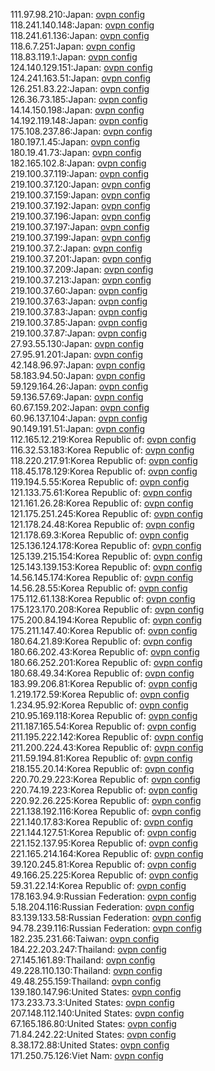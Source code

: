 111.97.98.210:Japan: [ovpn config](vpn/111_97_98_210.ovpn)  
118.241.140.148:Japan: [ovpn config](vpn/118_241_140_148.ovpn)  
118.241.61.136:Japan: [ovpn config](vpn/118_241_61_136.ovpn)  
118.6.7.251:Japan: [ovpn config](vpn/118_6_7_251.ovpn)  
118.83.119.1:Japan: [ovpn config](vpn/118_83_119_1.ovpn)  
124.140.129.151:Japan: [ovpn config](vpn/124_140_129_151.ovpn)  
124.241.163.51:Japan: [ovpn config](vpn/124_241_163_51.ovpn)  
126.251.83.22:Japan: [ovpn config](vpn/126_251_83_22.ovpn)  
126.36.73.185:Japan: [ovpn config](vpn/126_36_73_185.ovpn)  
14.14.150.198:Japan: [ovpn config](vpn/14_14_150_198.ovpn)  
14.192.119.148:Japan: [ovpn config](vpn/14_192_119_148.ovpn)  
175.108.237.86:Japan: [ovpn config](vpn/175_108_237_86.ovpn)  
180.197.1.45:Japan: [ovpn config](vpn/180_197_1_45.ovpn)  
180.19.41.73:Japan: [ovpn config](vpn/180_19_41_73.ovpn)  
182.165.102.8:Japan: [ovpn config](vpn/182_165_102_8.ovpn)  
219.100.37.119:Japan: [ovpn config](vpn/219_100_37_119.ovpn)  
219.100.37.120:Japan: [ovpn config](vpn/219_100_37_120.ovpn)  
219.100.37.159:Japan: [ovpn config](vpn/219_100_37_159.ovpn)  
219.100.37.192:Japan: [ovpn config](vpn/219_100_37_192.ovpn)  
219.100.37.196:Japan: [ovpn config](vpn/219_100_37_196.ovpn)  
219.100.37.197:Japan: [ovpn config](vpn/219_100_37_197.ovpn)  
219.100.37.199:Japan: [ovpn config](vpn/219_100_37_199.ovpn)  
219.100.37.2:Japan: [ovpn config](vpn/219_100_37_2.ovpn)  
219.100.37.201:Japan: [ovpn config](vpn/219_100_37_201.ovpn)  
219.100.37.209:Japan: [ovpn config](vpn/219_100_37_209.ovpn)  
219.100.37.213:Japan: [ovpn config](vpn/219_100_37_213.ovpn)  
219.100.37.60:Japan: [ovpn config](vpn/219_100_37_60.ovpn)  
219.100.37.63:Japan: [ovpn config](vpn/219_100_37_63.ovpn)  
219.100.37.83:Japan: [ovpn config](vpn/219_100_37_83.ovpn)  
219.100.37.85:Japan: [ovpn config](vpn/219_100_37_85.ovpn)  
219.100.37.87:Japan: [ovpn config](vpn/219_100_37_87.ovpn)  
27.93.55.130:Japan: [ovpn config](vpn/27_93_55_130.ovpn)  
27.95.91.201:Japan: [ovpn config](vpn/27_95_91_201.ovpn)  
42.148.96.97:Japan: [ovpn config](vpn/42_148_96_97.ovpn)  
58.183.94.50:Japan: [ovpn config](vpn/58_183_94_50.ovpn)  
59.129.164.26:Japan: [ovpn config](vpn/59_129_164_26.ovpn)  
59.136.57.69:Japan: [ovpn config](vpn/59_136_57_69.ovpn)  
60.67.159.202:Japan: [ovpn config](vpn/60_67_159_202.ovpn)  
60.96.137.104:Japan: [ovpn config](vpn/60_96_137_104.ovpn)  
90.149.191.51:Japan: [ovpn config](vpn/90_149_191_51.ovpn)  
112.165.12.219:Korea Republic of: [ovpn config](vpn/112_165_12_219.ovpn)  
116.32.53.183:Korea Republic of: [ovpn config](vpn/116_32_53_183.ovpn)  
118.220.217.91:Korea Republic of: [ovpn config](vpn/118_220_217_91.ovpn)  
118.45.178.129:Korea Republic of: [ovpn config](vpn/118_45_178_129.ovpn)  
119.194.5.55:Korea Republic of: [ovpn config](vpn/119_194_5_55.ovpn)  
121.133.75.61:Korea Republic of: [ovpn config](vpn/121_133_75_61.ovpn)  
121.161.26.28:Korea Republic of: [ovpn config](vpn/121_161_26_28.ovpn)  
121.175.251.245:Korea Republic of: [ovpn config](vpn/121_175_251_245.ovpn)  
121.178.24.48:Korea Republic of: [ovpn config](vpn/121_178_24_48.ovpn)  
121.178.69.3:Korea Republic of: [ovpn config](vpn/121_178_69_3.ovpn)  
125.136.124.178:Korea Republic of: [ovpn config](vpn/125_136_124_178.ovpn)  
125.139.215.154:Korea Republic of: [ovpn config](vpn/125_139_215_154.ovpn)  
125.143.139.153:Korea Republic of: [ovpn config](vpn/125_143_139_153.ovpn)  
14.56.145.174:Korea Republic of: [ovpn config](vpn/14_56_145_174.ovpn)  
14.56.28.55:Korea Republic of: [ovpn config](vpn/14_56_28_55.ovpn)  
175.112.61.138:Korea Republic of: [ovpn config](vpn/175_112_61_138.ovpn)  
175.123.170.208:Korea Republic of: [ovpn config](vpn/175_123_170_208.ovpn)  
175.200.84.194:Korea Republic of: [ovpn config](vpn/175_200_84_194.ovpn)  
175.211.147.40:Korea Republic of: [ovpn config](vpn/175_211_147_40.ovpn)  
180.64.21.89:Korea Republic of: [ovpn config](vpn/180_64_21_89.ovpn)  
180.66.202.43:Korea Republic of: [ovpn config](vpn/180_66_202_43.ovpn)  
180.66.252.201:Korea Republic of: [ovpn config](vpn/180_66_252_201.ovpn)  
180.68.49.34:Korea Republic of: [ovpn config](vpn/180_68_49_34.ovpn)  
183.99.206.81:Korea Republic of: [ovpn config](vpn/183_99_206_81.ovpn)  
1.219.172.59:Korea Republic of: [ovpn config](vpn/1_219_172_59.ovpn)  
1.234.95.92:Korea Republic of: [ovpn config](vpn/1_234_95_92.ovpn)  
210.95.169.118:Korea Republic of: [ovpn config](vpn/210_95_169_118.ovpn)  
211.187.165.54:Korea Republic of: [ovpn config](vpn/211_187_165_54.ovpn)  
211.195.222.142:Korea Republic of: [ovpn config](vpn/211_195_222_142.ovpn)  
211.200.224.43:Korea Republic of: [ovpn config](vpn/211_200_224_43.ovpn)  
211.59.194.81:Korea Republic of: [ovpn config](vpn/211_59_194_81.ovpn)  
218.155.20.14:Korea Republic of: [ovpn config](vpn/218_155_20_14.ovpn)  
220.70.29.223:Korea Republic of: [ovpn config](vpn/220_70_29_223.ovpn)  
220.74.19.223:Korea Republic of: [ovpn config](vpn/220_74_19_223.ovpn)  
220.92.26.225:Korea Republic of: [ovpn config](vpn/220_92_26_225.ovpn)  
221.138.192.116:Korea Republic of: [ovpn config](vpn/221_138_192_116.ovpn)  
221.140.17.83:Korea Republic of: [ovpn config](vpn/221_140_17_83.ovpn)  
221.144.127.51:Korea Republic of: [ovpn config](vpn/221_144_127_51.ovpn)  
221.152.137.95:Korea Republic of: [ovpn config](vpn/221_152_137_95.ovpn)  
221.165.214.164:Korea Republic of: [ovpn config](vpn/221_165_214_164.ovpn)  
39.120.245.81:Korea Republic of: [ovpn config](vpn/39_120_245_81.ovpn)  
49.166.25.225:Korea Republic of: [ovpn config](vpn/49_166_25_225.ovpn)  
59.31.22.14:Korea Republic of: [ovpn config](vpn/59_31_22_14.ovpn)  
178.163.94.9:Russian Federation: [ovpn config](vpn/178_163_94_9.ovpn)  
5.18.204.116:Russian Federation: [ovpn config](vpn/5_18_204_116.ovpn)  
83.139.133.58:Russian Federation: [ovpn config](vpn/83_139_133_58.ovpn)  
94.78.239.116:Russian Federation: [ovpn config](vpn/94_78_239_116.ovpn)  
182.235.231.66:Taiwan: [ovpn config](vpn/182_235_231_66.ovpn)  
184.22.203.247:Thailand: [ovpn config](vpn/184_22_203_247.ovpn)  
27.145.161.89:Thailand: [ovpn config](vpn/27_145_161_89.ovpn)  
49.228.110.130:Thailand: [ovpn config](vpn/49_228_110_130.ovpn)  
49.48.255.159:Thailand: [ovpn config](vpn/49_48_255_159.ovpn)  
139.180.147.96:United States: [ovpn config](vpn/139_180_147_96.ovpn)  
173.233.73.3:United States: [ovpn config](vpn/173_233_73_3.ovpn)  
207.148.112.140:United States: [ovpn config](vpn/207_148_112_140.ovpn)  
67.165.186.80:United States: [ovpn config](vpn/67_165_186_80.ovpn)  
71.84.242.22:United States: [ovpn config](vpn/71_84_242_22.ovpn)  
8.38.172.88:United States: [ovpn config](vpn/8_38_172_88.ovpn)  
171.250.75.126:Viet Nam: [ovpn config](vpn/171_250_75_126.ovpn)  
